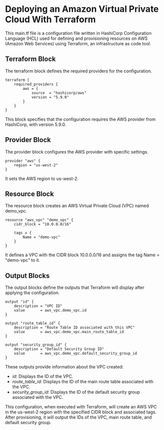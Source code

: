 # Deploying an Amazon Virtual Private Cloud With Terraform

This main.tf file is a configuration file written in HashiCorp Configuration Language (HCL) used for defining and provisioning resources on AWS (Amazon Web Services) using Terraform, an infrastructure as code tool.

## Terraform Block
The terraform block defines the required providers for the configuration.
```
terraform {
    required_providers {
        aws = {
            source  = "hashicorp/aws"
            version = "5.9.0"
        }
    }
}

```
This block specifies that the configuration requires the AWS provider from HashiCorp, with version 5.9.0.

## Provider Block
The provider block configures the AWS provider with specific settings.
```
provider "aws" {
    region = "us-west-2"
}

```
It sets the AWS region to us-west-2.

## Resource Block
The resource block creates an AWS Virtual Private Cloud (VPC) named demo_vpc.
```
resource "aws_vpc" "demo_vpc" {
    cidr_block = "10.0.0.0/16"

    tags = {
        Name = "demo-vpc"
    }
}

```
It defines a VPC with the CIDR block 10.0.0.0/16 and assigns the tag Name = "demo-vpc" to it.

## Output Blocks
The output blocks define the outputs that Terraform will display after applying the configuration.

```
output "id" {
    description = "VPC ID"
    value       = aws_vpc.demo_vpc.id
}

output "route_table_id" {
    description = "Route Table ID associated with this VPC"
    value       = aws_vpc.demo_vpc.main_route_table_id
}

output "security_group_id" {
    description = "Default Security Group ID"
    value       = aws_vpc.demo_vpc.default_security_group_id
}

```
These outputs provide information about the VPC created:
* *id*:  Displays the ID of the VPC.
* *route_table_id*:  Displays the ID of the main route table associated with the VPC.
* *security_group_id*: Displays the ID of the default security group associated with the VPC.

This configuration, when executed with Terraform, will create an AWS VPC in the us-west-2 region with the specified CIDR block and associated tags. After provisioning, it will output the IDs of the VPC, main route table, and default security group.







